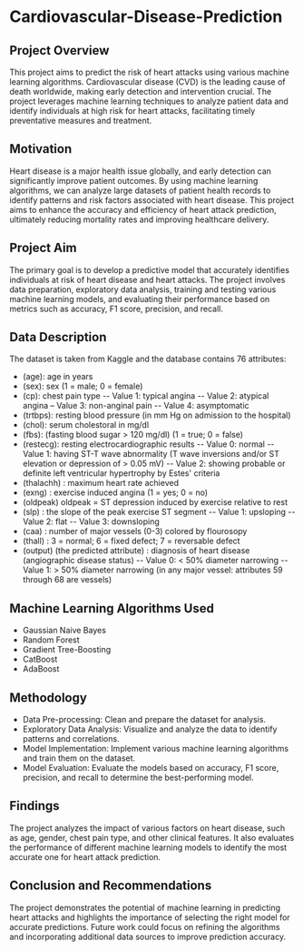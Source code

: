 # Cardiovascular-Disease-Prediction
## Project Overview
This project aims to predict the risk of heart attacks using various machine learning algorithms. Cardiovascular disease (CVD) is the leading cause of death worldwide, making early detection and intervention crucial. The project leverages machine learning techniques to analyze patient data and identify individuals at high risk for heart attacks, facilitating timely preventative measures and treatment.

## Motivation
Heart disease is a major health issue globally, and early detection can significantly improve patient outcomes. By using machine learning algorithms, we can analyze large datasets of patient health records to identify patterns and risk factors associated with heart disease. This project aims to enhance the accuracy and efficiency of heart attack prediction, ultimately reducing mortality rates and improving healthcare delivery.

## Project Aim
The primary goal is to develop a predictive model that accurately identifies individuals at risk of heart disease and heart attacks. The project involves data preparation, exploratory data analysis, training and testing various machine learning models, and evaluating their performance based on metrics such as accuracy, F1 score, precision, and recall.

## Data Description
The dataset is taken from Kaggle and the database contains 76 attributes:
* (age): age in years
* (sex): sex (1 = male; 0 = female)
* (cp): chest pain type -- Value 1: typical angina -- Value 2: atypical angina – Value 3: non-anginal pain -- Value 4: asymptomatic
* (trtbps): resting blood pressure (in mm Hg on admission to the hospital)
* (chol): serum cholestoral in mg/dl
* (fbs): (fasting blood sugar > 120 mg/dl) (1 = true; 0 = false)
* (restecg): resting electrocardiographic results -- Value 0: normal -- Value 1: having ST-T wave abnormality (T wave inversions and/or ST elevation or depression of > 0.05 mV) -- Value 2: showing probable or 
  definite left ventricular hypertrophy by Estes' criteria
* (thalachh) : maximum heart rate achieved
* (exng) : exercise induced angina (1 = yes; 0 = no)
* (oldpeak) oldpeak = ST depression induced by exercise relative to rest
* (slp) : the slope of the peak exercise ST segment -- Value 1: upsloping --Value 2: flat -- Value 3: downsloping
* (caa) : number of major vessels (0-3) colored by flourosopy
* (thall) : 3 = normal; 6 = fixed defect; 7 = reversable defect
* (output) (the predicted attribute) : diagnosis of heart disease (angiographic disease status) -- Value 0: < 50% diameter narrowing -- Value 1: > 50% diameter narrowing (in any major vessel: attributes 59 
  through 68 are vessels)

## Machine Learning Algorithms Used
* Gaussian Naive Bayes
* Random Forest
* Gradient Tree-Boosting
* CatBoost
* AdaBoost

## Methodology
* Data Pre-processing: Clean and prepare the dataset for analysis.
* Exploratory Data Analysis: Visualize and analyze the data to identify patterns and correlations.
* Model Implementation: Implement various machine learning algorithms and train them on the dataset.
* Model Evaluation: Evaluate the models based on accuracy, F1 score, precision, and recall to determine the best-performing model.

## Findings
The project analyzes the impact of various factors on heart disease, such as age, gender, chest pain type, and other clinical features. It also evaluates the performance of different machine learning models to identify the most accurate one for heart attack prediction.

## Conclusion and Recommendations
The project demonstrates the potential of machine learning in predicting heart attacks and highlights the importance of selecting the right model for accurate predictions. Future work could focus on refining the algorithms and incorporating additional data sources to improve prediction accuracy.
